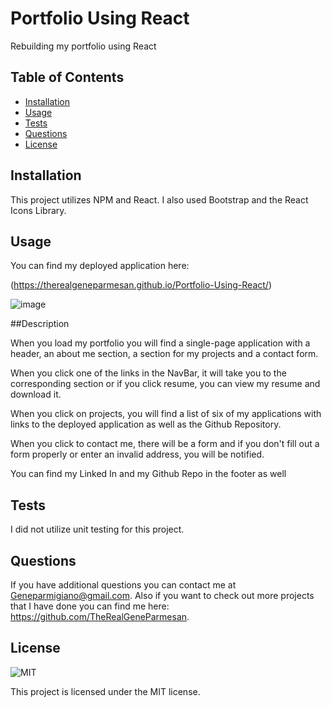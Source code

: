 # Portfolio Using React 
Rebuilding my portfolio using React

## Table of Contents

- [Installation](#installation)
- [Usage](#usage)
- [Tests](#tests)
- [Questions](#questions)
- [License](#license)

## Installation

This project utilizes NPM and React. I also used Bootstrap and the React Icons Library. 

## Usage

You can find my deployed application here:

(https://therealgeneparmesan.github.io/Portfolio-Using-React/)

![image](https://github.com/TheRealGeneParmesan/Portfolio-Using-React/assets/119083185/9cbcc1eb-632a-453a-9304-8b58d932237e)


##Description

When you load my portfolio you will find a single-page application with a header, an about me section, a section for my projects and a contact form. 

When you click one of the links in the NavBar, it will take you to the corresponding section or if you click resume, you can view my resume and download it. 

When you click on projects, you will find a list of six of my applications with links to the deployed application as well as the Github Repository.

When you click to contact me, there will be a form and if you don't fill out a form properly or enter an invalid address, you will be notified. 

You can find my Linked In and my Github Repo in the footer as well


## Tests

I did not utilize unit testing for this project. 

## Questions

If you have additional questions you can contact me at Geneparmigiano@gmail.com. Also if you want to check out more projects that I have done you can find me here: https://github.com/TheRealGeneParmesan.

## License

![MIT](https://img.shields.io/badge/license-MIT-brightgreen)

This project is licensed under the MIT license.
